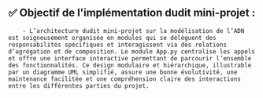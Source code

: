 
## ✅ Objectif de l'implémentation dudit mini-projet :
        - L’architecture dudit mini‑projet sur la modélisation de l’ADN est soigneusement organisée en modules qui se délèguent des responsabilités spécifiques et interagissent via des relations d’agrégation et de composition. Le module App.py centralise les appels et offre une interface interactive permettant de parcourir l’ensemble des fonctionnalités. Ce design modulaire et hiérarchique, illustrable par un diagramme UML simplifié, assure une bonne évolutivité, une maintenance facilitée et une compréhension claire des interactions entre les différentes parties du projet.
